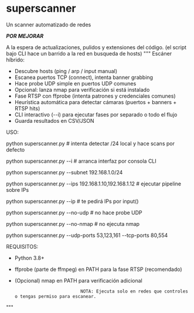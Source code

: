 # superscanner
Un scanner automatizado de redes

***POR MEJORAR***

A la espera de actualizaciones, pulidos y extensiones del código.
(el script bajo CLI hace un barrido a la red en busqueda de hosts)
"""
Escáner híbrido:
 - Descubre hosts (ping / arp / input manual)
 - Escanea puertos TCP (connect), intenta banner grabbing
 - Hace probe UDP simple en puertos UDP comunes
 - Opcional: lanza nmap para verificación si está instalado
 - Fase RTSP con ffprobe (intenta patrones y credenciales comunes)
 - Heurística automática para detectar cámaras (puertos + banners + RTSP hits)
 - CLI interactivo (--i) para ejecutar fases por separado o todo el flujo
 - Guarda resultados en CSV/JSON

USO: 

  python superscanner.py                                           # intenta detectar /24 local y hace scans por defecto

 python superscanner.py --i        # arranca interfaz por consola CLI
  
  python superscanner.py --subnet 192.168.1.0/24
  
  python superscanner.py --ips 192.168.1.10,192.168.1.12           # ejecutar pipeline sobre IPs
  
  python superscanner.py --ip                                      # te pedirá IPs por input()
  
  python superscanner.py --no-udp                                  # no hace probe UDP
  
  python superscanner.py --no-nmap                                 # no ejecuta nmap
  
  python superscanner.py --udp-ports 53,123,161 --tcp-ports 80,554

  REQUISITOS:
  - Python 3.8+
  - ffprobe (parte de ffmpeg) en PATH para la fase RTSP (recomendado)
  - (Opcional) nmap en PATH para verificación adicional
    
                                 NOTA: Ejecuta solo en redes que controles o tengas permiso para escanear.

  
"""
